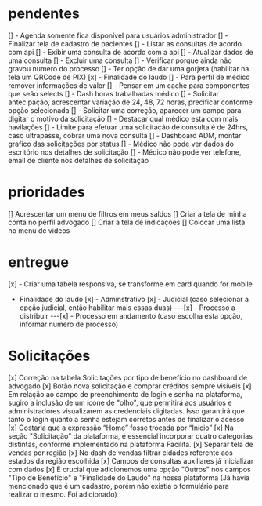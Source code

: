 # pendentes

[] - Agenda somente fica disponível para usuários administrador
[] - Finalizar tela de cadastro de pacientes
[] - Listar as consultas de acordo com api
[] - Exibir uma consulta de acordo com a api
[] - Atualizar dados de uma consulta
[] - Excluir uma consulta
[] - Verificar porque ainda não gravou numero do processo
[] - Ter opção de dar uma gorjeta (habilitar na tela um QRCode de PIX)
[x] - Finalidade do laudo
[] - Para perfil de médico remover informações de valor
[] - Pensar em um cache para componentes que seão selects
[] - Dash horas trabalhadas médico
[] - Solicitar antecipação, acrescentar variação de 24, 48, 72 horas, precificar conforme opção selecionada
[] - Solicitar uma correção, aparecer um campo para digitar o motivo da solicitação
[] - Destacar qual médico esta com mais havilações
[] - Limite para efetuar uma solicitação de consulta é de 24hrs, caso ultrapasse, cobrar uma nova consulta
[] - Dashboard ADM, montar grafico das solicitações por status
[] - Médico não pode ver dados do escritório nos detalhes de solicitação
[] - Médico não pode ver telefone, email de cliente nos detalhes de solicitação

# prioridades

[] Acrescentar um menu de filtros em meus saldos
[] Criar a tela de minha conta no perfil advogado
[] Criar a tela de indicações
[] Colocar uma lista no menu de videos

# entregue

[x] - Criar uma tabela responsiva, se transforme em card quando for mobile

- Finalidade do laudo
  [x] - Adminstrativo
  [x] - Judicial (caso selecionar a opção judicial, então habilitar mais essas duas)
  ---[x] - Processo a distribuir
  ---[x] - Processo em andamento (caso escolha esta opção, informar numero de processo)

# Solicitações

[x] Correção na tabela Solicitações por tipo de benefício no dashboard de advogado
[x] Botão nova solicitação e comprar créditos sempre visíveis
[x] Em relação ao campo de preenchimento de login e senha na
plataforma, sugiro a inclusão de um ícone de "olho", que permitirá aos usuários
e administradores visualizarem as credenciais digitadas.
Isso garantirá que tanto o login quanto a senha estejam corretos antes
de finalizar o acesso
[x] Gostaria que a expressão “Home” fosse trocada por “Início”
[x] Na seção "Solicitação" da plataforma, é essencial incorporar quatro
categorias distintas, conforme implementado na plataforma Facilita.
[x] Separar tela de vendas por região
[x] No dash de vendas filtrar cidades referente aos estados da região escolhida
[x] Campos de consultas auxiliares já inicializar com dados
[x] É crucial que adicionemos uma opção "Outros" nos campos "Tipo de Benefício" e "Finalidade do Laudo" na nossa plataforma (Já havia mencionado que é um cadastro, porém não existia o formulário para realizar o mesmo. Foi adicionado)

